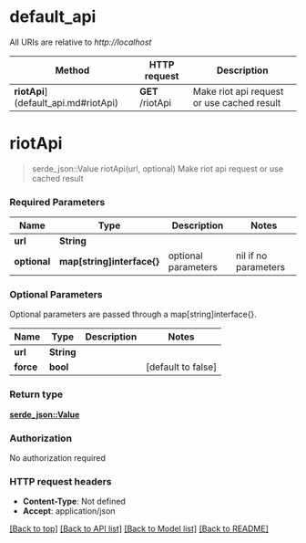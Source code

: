 # default_api

All URIs are relative to *http://localhost*

Method | HTTP request | Description
------------- | ------------- | -------------
**riotApi**](default_api.md#riotApi) | **GET** /riotApi | Make riot api request or use cached result


# **riotApi**
> serde_json::Value riotApi(url, optional)
Make riot api request or use cached result

### Required Parameters

Name | Type | Description  | Notes
------------- | ------------- | ------------- | -------------
  **url** | **String**|  | 
 **optional** | **map[string]interface{}** | optional parameters | nil if no parameters

### Optional Parameters
Optional parameters are passed through a map[string]interface{}.

Name | Type | Description  | Notes
------------- | ------------- | ------------- | -------------
 **url** | **String**|  | 
 **force** | **bool**|  | [default to false]

### Return type

[**serde_json::Value**](object.md)

### Authorization

No authorization required

### HTTP request headers

 - **Content-Type**: Not defined
 - **Accept**: application/json

[[Back to top]](#) [[Back to API list]](../README.md#documentation-for-api-endpoints) [[Back to Model list]](../README.md#documentation-for-models) [[Back to README]](../README.md)

